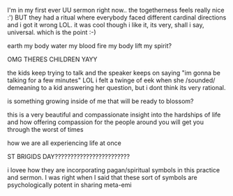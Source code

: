 I'm in my first ever UU sermon right now.. the togetherness feels really nice :') BUT they had a ritual where everybody faced different cardinal directions and i got it wrong LOL. it was cool though i like it, its very, shall i say, universal. which is the point :-)

earth my body
water my blood
fire my body
lift my spirit?

OMG THERES CHILDREN YAYY

the kids keep trying to talk and the speaker keeps on saying "im gonna be talking for a few minutes" LOL i felt a twinge of eek when she /sounded/ demeaning to a kid answering her question, but i dont think its very rational.

is something growing inside of me that will be ready to blossom?

this is a very beautiful and compassionate insight into the hardships of life and how offering compassion for the people around you will get you through the worst of times

how we are all experiencing life at once

ST BRIGIDS DAY????????????????????????

i lovee how they are incorporating pagan/spiritual symbols in this practice and sermon. I was right when I said that these sort of symbols are psychologically potent in sharing meta-emi
